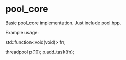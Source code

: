 pool_core
==========

Basic pool_core implementation. Just include pool.hpp.

Example usage:

std::function<void(void)> fn;

threadpool p(10);
p.add_task(fn);
